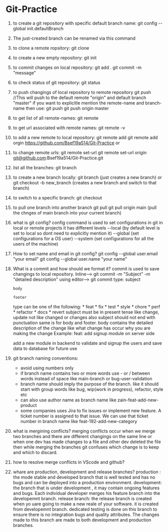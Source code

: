 # Git-Practice

1) to create a git repository with specific default branch name:
	git config --global init.defaultBranch <name>
	
2) The just-created branch can be renamed via this command
	 
	 
3) to clone a remote ropsitory:
	git clone <URL>
	
4) to create a new empty repository:
	git init
	
5) to commit changes on local repository:
	git add .
	git commit -m "message"
	
6) to check status of git repository:
	git status
	
7) to push changings of local repository to remote repository
	git push //This will push to the default remote "origin" and default branch "master"
   if you want to explicitle mention the remote-name and branch-name then use:
	git push <origin-name> <branch-name>
	git push origin master
	
8) to get list of all remote-names:
	git remote
	
9) to get url associated with remote names:
	git remote -v
	
10) to add a new remote to local repository:
	git remote add <remote-name> <url>
	git remote add orgin https://github.com/Bsef19a514/Git-Practice
		or 

11) to change remote urls:
	git remote set-url <existing remote name> <new url>
	git remote set-url origin git@github.com:Bsef19a514/Git-Practice.git
	
12) list all the branches:
	git branch
	
13) to create a new branch locally:
	git branch <branch-name> (just creates a new branch)
		or
	git checkout -b new_branch (creates a new branch and switch to that branch)
		
14) to switch to a specific branch:
	git checkout <branch-name>
	
15) to pull one branch into another branch
	git pull <remote-name> <branch-name>
	git pull origin main (pull the chnges of main branch into your current branch) 

16) what is git config?
	config command is used to set configurations in git in local or remote projects
	it has different levels
	--local (by default level is set to local so dont need to explicitly mention it)
	--global (set configurations for a OS user)
	--system (set configurations for all the users of the machine)
	
17) How to set name and email in git config?
	git config --global user.email "your email"
	git config --global user.name "your name"
	
18) What is a commit and how should we format it?
	commit is used to save changings to local repository.
	Inline-->  git commit -m "Subject" -m "detailed description"
	using editor-->  git commit
		type: subject

		body

		footer

	type can be one of the following:
		* feat
		* fix
		* test
		* style
		* chore
		* perf
		* refactor
		* docs
		* revert
	subject must be in present tense like change, update not like changed or changes
	also subject should not end with punctuation same is for body and footer.
	body contains the detailed description of the change like what change has occur why you are making the change
	Example: 
	feat: add signup module on server side
	
	add a new module in backend to validate and signup the users and save data to database for future use

19) git branch naming conventions:
	* avoid using numbers only 
	* if branch name contains two or more words use - or / between words instead of space like main-branch or bug-user-validation
	* branch name should imply the purpose of the branch. like it should start with group words like bug, wip(work in progress), refactor, style etc
	* can also use author name as branch name like zain-feat-add-new-product
	* some companies uses Jira to fix issues or implement new feature. A ticket number is assigned to that issue. We can use that ticket number in branch name like feat-192-add-new-category

20) what is mergining conflicts?
	merging conflicts occur when we merge two branches and there are different changings on the same line or when one dev has made changes to a file and other dev deleted the file then while merging the branches git confuses which change is to keep and which to discard.

21) how to resolve merge conflicts in VScode and github?

22) whare are production, development and release branches?
	production : the mode stable  and developed branch that is well tested and has no bugs and can be deployed into a production environment.
	development: the branch that is under development , it may contain ongoing features and bugs. Each individual developer merges his feature branch into the developemnt branch.
	release branch: the release branch is created when yo uare going to make a new reale of your software. it is created from developemnt branch. dedicated testing is done on this branch to ensure there is no integration bugs and quality attributes. The changes made to this branch are made to both development and production branches.
 
	
